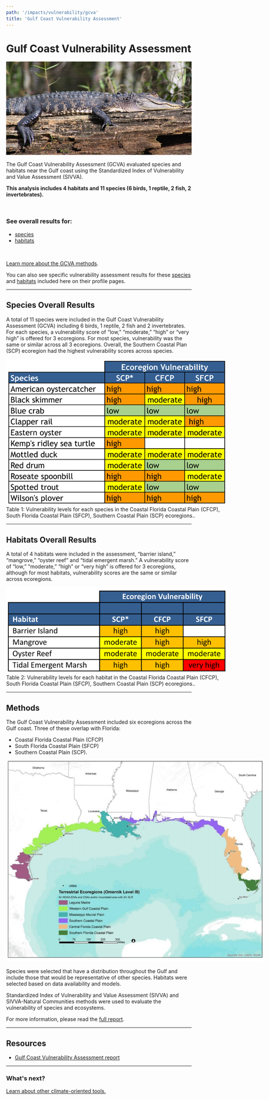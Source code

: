 ```yaml
---
path: '/impacts/vulnerability/gcva'
title: 'Gulf Coast Vulnerability Assessment'
---
```


# Gulf Coast Vulnerability Assessment

<!-- https://www.flickr.com/photos/bigcypressnps/30908469564/ -->

![American Alligator](30908469564_edf6a5ddb2_k.jpg 'American Alligator.  Photo: NPS.')

The Gulf Coast Vulnerability Assessment (GCVA) evaluated species and habitats near the Gulf coast using the Standardized Index of Vulnerability and Value Assessment (SIVVA).

**This analysis includes 4 habitats and 11 species (6 birds, 1 reptile, 2 fish, 2 invertebrates).**

<br />

### See overall results for:

- [species](#GCVA-species)
- [habitats](#GCVA-habitats)

<br />

[Learn more about the GCVA methods](#Methods).

You can also see specific vulnerability assessment results for these [species](/species) and [habitats](/habitats) included here on their profile pages.

<hr id="GCVA-species"></hr>

## Species Overall Results

A total of 11 species were included in the Gulf Coast Vulnerability Assessment (GCVA) including 6 birds, 1 reptile, 2 fish and 2 invertebrates. For each species, a vulnerability score of “low,” “moderate,” “high” or “very high” is offered for 3 ecoregions. For most species, vulnerability was the same or similar across all 3 ecoregions. Overall, the Southern Coastal Plan (SCP) ecoregion had the highest vulnerability scores across species.

<div style="width: 600px;">
<img src="gcva-species-table.png" alt="GCVA species table" />
<figcaption class="left">Table 1: Vulnerability levels for each species in the Coastal Florida Coastal Plain (CFCP), South Florida Coastal Plain (SFCP), Southern Coastal Plain (SCP) ecoregions..</figcaption>
</div>

<hr id="GCVA-habitats"></hr>

## Habitats Overall Results

A total of 4 habitats were included in the assessment, “barrier island,” “mangrove,” “oyster reef” and “tidal emergent marsh.” A vulnerability score of “low,” “moderate,” “high” or “very high” is offered for 3 ecoregions, although for most habitats, vulnerability scores are the same or similar across ecoregions.

<div style="width: 600px;">
<img src="gcva-habitats-table.png" alt="GCVA Habitats table" />
<figcaption class="left">Table 2: Vulnerability levels for each habitat in the Coastal Florida Coastal Plain (CFCP), South Florida Coastal Plain (SFCP), Southern Coastal Plain (SCP) ecoregions..</figcaption>
</div>

<hr id="Methods"></hr>

## Methods

The Gulf Coast Vulnerability Assessment included six ecoregions across the Gulf coast. Three of these overlap with Florida:

- Coastal Florida Coastal Plain (CFCP)
- South Florida Coastal Plain (SFCP)
- Southern Coastal Plain (SCP).

<div style="width: 700px;">

![Gulf coast Vulnerability Assessment ecoregions map](gcva-map.png)

</div>

Species were selected that have a distribution throughout the Gulf and include those that would be representative of other species. Habitats were selected based on data availability and models.

Standardized Index of Vulnerability and Value Assessment (SIVVA) and SIVVA-Natural Communities methods were used to evaluate the vulnerability of species and ecosystems.

For more information, please read the [full report](/impacts/resources#GCVA).

---

## Resources

- [Gulf Coast Vulnerability Assessment report](/impacts/resources#GCVA)

<hr class="divider" />

### What's next?

[Learn about other climate-oriented tools.](/impacts/tools)

